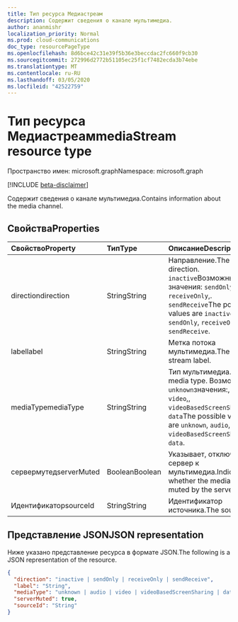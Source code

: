 ```yaml
---
title: Тип ресурса Медиастреам
description: Содержит сведения о канале мультимедиа.
author: ananmishr
localization_priority: Normal
ms.prod: cloud-communications
doc_type: resourcePageType
ms.openlocfilehash: 8d6bce42c31e39f5b36e3beccdac2fc660f9cb30
ms.sourcegitcommit: 272996d2772b51105ec25f1cf7482ecda3b74ebe
ms.translationtype: MT
ms.contentlocale: ru-RU
ms.lasthandoff: 03/05/2020
ms.locfileid: "42522759"
---
```

# <a name="mediastream-resource-type"></a><span data-ttu-id="7bfa9-103">Тип ресурса Медиастреам</span><span class="sxs-lookup"><span data-stu-id="7bfa9-103">mediaStream resource type</span></span>

<span data-ttu-id="7bfa9-104">Пространство имен: microsoft.graph</span><span class="sxs-lookup"><span data-stu-id="7bfa9-104">Namespace: microsoft.graph</span></span>

[!INCLUDE [beta-disclaimer](../../includes/beta-disclaimer.md)]

<span data-ttu-id="7bfa9-105">Содержит сведения о канале мультимедиа.</span><span class="sxs-lookup"><span data-stu-id="7bfa9-105">Contains information about the media channel.</span></span>

## <a name="properties"></a><span data-ttu-id="7bfa9-106">Свойства</span><span class="sxs-lookup"><span data-stu-id="7bfa9-106">Properties</span></span>

| <span data-ttu-id="7bfa9-107">Свойство</span><span class="sxs-lookup"><span data-stu-id="7bfa9-107">Property</span></span>    | <span data-ttu-id="7bfa9-108">Тип</span><span class="sxs-lookup"><span data-stu-id="7bfa9-108">Type</span></span>    | <span data-ttu-id="7bfa9-109">Описание</span><span class="sxs-lookup"><span data-stu-id="7bfa9-109">Description</span></span>                                                                                                   |
| :---------- | :------ | :------------------------------------------------------------------------------------------------------------ |
| <span data-ttu-id="7bfa9-110">direction</span><span class="sxs-lookup"><span data-stu-id="7bfa9-110">direction</span></span>   | <span data-ttu-id="7bfa9-111">String</span><span class="sxs-lookup"><span data-stu-id="7bfa9-111">String</span></span>  | <span data-ttu-id="7bfa9-112">Направление.</span><span class="sxs-lookup"><span data-stu-id="7bfa9-112">The direction.</span></span> <span data-ttu-id="7bfa9-113">`inactive`Возможные значения: `sendOnly`,, `receiveOnly`,. `sendReceive`</span><span class="sxs-lookup"><span data-stu-id="7bfa9-113">The possible values are `inactive`, `sendOnly`, `receiveOnly`, `sendReceive`.</span></span>                  |
| <span data-ttu-id="7bfa9-114">label</span><span class="sxs-lookup"><span data-stu-id="7bfa9-114">label</span></span>       | <span data-ttu-id="7bfa9-115">String</span><span class="sxs-lookup"><span data-stu-id="7bfa9-115">String</span></span>  | <span data-ttu-id="7bfa9-116">Метка потока мультимедиа.</span><span class="sxs-lookup"><span data-stu-id="7bfa9-116">The media stream label.</span></span>                                                                                       |
| <span data-ttu-id="7bfa9-117">mediaType</span><span class="sxs-lookup"><span data-stu-id="7bfa9-117">mediaType</span></span>   | <span data-ttu-id="7bfa9-118">String</span><span class="sxs-lookup"><span data-stu-id="7bfa9-118">String</span></span>  | <span data-ttu-id="7bfa9-119">Тип мультимедиа.</span><span class="sxs-lookup"><span data-stu-id="7bfa9-119">The media type.</span></span> <span data-ttu-id="7bfa9-120">Возможные `unknown`значения:, `audio` `video`,, `videoBasedScreenSharing`,. `data`</span><span class="sxs-lookup"><span data-stu-id="7bfa9-120">The possible value are `unknown`, `audio`, `video`, `videoBasedScreenSharing`, `data`.</span></span>        |
| <span data-ttu-id="7bfa9-121">сервермутед</span><span class="sxs-lookup"><span data-stu-id="7bfa9-121">serverMuted</span></span> | <span data-ttu-id="7bfa9-122">Boolean</span><span class="sxs-lookup"><span data-stu-id="7bfa9-122">Boolean</span></span> | <span data-ttu-id="7bfa9-123">Указывает, отключен ли сервер к мультимедиа.</span><span class="sxs-lookup"><span data-stu-id="7bfa9-123">Indicates whether the media is muted by the server.</span></span>                                                                          |
| <span data-ttu-id="7bfa9-124">Идентификатор</span><span class="sxs-lookup"><span data-stu-id="7bfa9-124">sourceId</span></span>    | <span data-ttu-id="7bfa9-125">String</span><span class="sxs-lookup"><span data-stu-id="7bfa9-125">String</span></span>  | <span data-ttu-id="7bfa9-126">Идентификатор источника.</span><span class="sxs-lookup"><span data-stu-id="7bfa9-126">The source ID.</span></span>                                                                                                |

## <a name="json-representation"></a><span data-ttu-id="7bfa9-127">Представление JSON</span><span class="sxs-lookup"><span data-stu-id="7bfa9-127">JSON representation</span></span>

<span data-ttu-id="7bfa9-128">Ниже указано представление ресурса в формате JSON.</span><span class="sxs-lookup"><span data-stu-id="7bfa9-128">The following is a JSON representation of the resource.</span></span>

<!-- {
  "blockType": "resource",
  "optionalProperties": [
    "serverMuted",
    "label"
  ],
  "@odata.type": "microsoft.graph.mediaStream"
}-->
```json
{
  "direction": "inactive | sendOnly | receiveOnly | sendReceive",
  "label": "String",
  "mediaType": "unknown | audio | video | videoBasedScreenSharing | data",
  "serverMuted": true,
  "sourceId": "String"
}
```

<!-- uuid: 8fcb5dbc-d5aa-4681-8e31-b001d5168d79
2015-10-25 14:57:30 UTC -->
<!--
{
  "type": "#page.annotation",
  "description": "mediaStream resource",
  "keywords": "",
  "section": "documentation",
  "tocPath": "",
  "suppressions": []
}
-->
